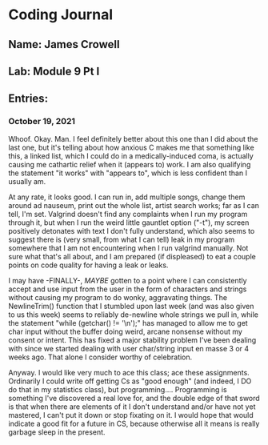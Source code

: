 # Coding Journal
## Name: James Crowell
## Lab: Module 9 Pt I
## Entries:
### October 19, 2021
Whoof. Okay. Man. I feel definitely better about this one than I did about the last one, but it's telling about how anxious C makes me that something like this, a linked list, which I could do in a medically-induced coma, is actually causing me cathartic relief when it (appears to) work. I am also qualifying the statement "it works" with "appears to", which is less confident than I usually am.

At any rate, it looks good. I can run in, add multiple songs, change them around ad nauseum, print out the whole list, artist search works; far as I can tell, I'm set. Valgrind doesn't find any complaints when I run my program through it, but when I run the weird little gauntlet option ("-t"), my screen positively detonates with text I don't fully understand, which also seems to suggest there is (very small, from what I can tell) leak in my program somewhere that I am not encountering when I run valgrind manually. Not sure what that's all about, and I am prepared (if displeased) to eat a couple points on code quality for having a leak or leaks.

I may have -FINALLY-, _MAYBE_ gotten to a point where I can consistently accept and use input from the user in the form of characters and strings without causing my program to do wonky, aggravating things. The NewlineTrim() function that I stumbled upon last week (and was also given to us this week) seems to reliably de-newline whole strings we pull in, while the statement "while (getchar() != '\n');" has managed to allow me to get char input without the buffer doing weird, arcane nonsense without my consent or intent. This has fixed a major stability problem I've been dealing with since we started dealing with user char/string input en masse 3 or 4 weeks ago. That alone I consider worthy of celebration.

Anyway. I would like very much to ace this class; ace these assignments. Ordinarily I could write off getting Cs as "good enough" (and indeed, I DO do that in my statistics class), but programming.... Programming is something I've discovered a real love for, and the double edge of that sword is that when there are elements of it I don't understand and/or have not yet mastered, I can't put it down or stop fixating on it. I would hope that would indicate a good fit for a future in CS, because otherwise all it means is really garbage sleep in the present.
